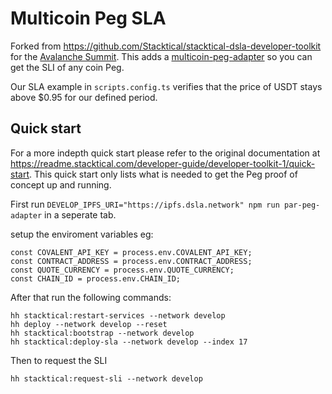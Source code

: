 # Multicoin Peg SLA

Forked from https://github.com/Stacktical/stacktical-dsla-developer-toolkit for the [Avalanche Summit](https://www.avalanchesummit.com/). This adds a [multicoin-peg-adapter](services/multicoin-peg-adapter) so you can get the SLI of any coin Peg. 

Our SLA example in `scripts.config.ts` verifies that the price of USDT stays above $0.95 for our defined period.

## Quick start

For a more indepth quick start please refer to the original documentation at https://readme.stacktical.com/developer-guide/developer-toolkit-1/quick-start. This quick start only lists what is needed to get the Peg proof of concept up and running.


First run `DEVELOP_IPFS_URI="https://ipfs.dsla.network" npm run par-peg-adapter` in a seperate tab.

setup the enviroment variables eg: 
```
const COVALENT_API_KEY = process.env.COVALENT_API_KEY;
const CONTRACT_ADDRESS = process.env.CONTRACT_ADDRESS;
const QUOTE_CURRENCY = process.env.QUOTE_CURRENCY;
const CHAIN_ID = process.env.CHAIN_ID;
```

After that run the following commands:

```
hh stacktical:restart-services --network develop
hh deploy --network develop --reset
hh stacktical:bootstrap --network develop
hh stacktical:deploy-sla --network develop --index 17
```

Then to request the SLI

```
hh stacktical:request-sli --network develop
```
